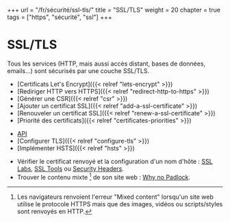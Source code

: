 +++
url = "/fr/sécurité/ssl-tls/"
title = "SSL/TLS"
weight = 20
chapter = true
tags = ["https", "sécurité", "ssl"]
+++

# SSL/TLS

Tous les services (HTTP, mais aussi accès distant, bases de données, emails...) sont sécurisés par une couche SSL/TLS.

- [Certificats Let's Encrypt]({{< relref "lets-encrypt" >}})
- [Rediriger HTTP vers HTTPS]({{< relref "redirect-http-to-https" >}})
- [Générer une CSR]({{< relref "csr" >}})
- [Ajouter un certificat SSL]({{< relref "add-a-ssl-certificate" >}})
- [Renouveler un certificat SSL]({{< relref "renew-a-ssl-certificate" >}})
- [Priorité des certificats]({{< relref "certificates-priorities" >}})

* [API](https://api.alwaysdata.com/v1/ssl/doc/)
* [Configurer TLS]({{< relref "configure-tls" >}})
* [Implémenter HSTS]({{< relref "hsts" >}})

- Vérifier le certificat renvoyé et la configuration d'un nom d'hôte : [SSL Labs](https://www.ssllabs.com), [SSL Tools](https://ssl-tools.net/) ou [Security Headers](https://securityheaders.com).
- Trouver le contenu mixte [^1] de son site web : [Why no Padlock](https://www.whynopadlock.com/).

[^1]: Les navigateurs renvoient l'erreur "Mixed content" lorsqu'un site web utilise le protocole HTTPS mais que des images, vidéos ou scripts/styles sont renvoyés en HTTP.
